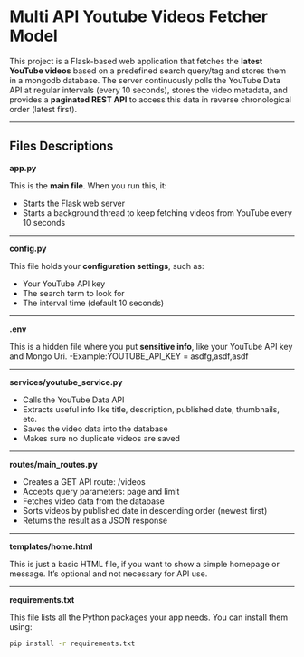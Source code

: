 # Multi API Youtube Videos Fetcher Model

This project is a Flask-based web application that fetches the **latest YouTube videos** based on a predefined search query/tag and stores them in a mongodb database. The server continuously polls the YouTube Data API at regular intervals (every 10 seconds), stores the video metadata, and provides a **paginated REST API** to access this data in reverse chronological order (latest first).

*****************************************************************************************************

## Files Descriptions

**app.py**

This is the **main file**. When you run this, it:
- Starts the Flask web server
- Starts a background thread to keep fetching videos from YouTube every 10 seconds

*****************************************************************************************************

**config.py**

This file holds your **configuration settings**, such as:
- Your YouTube API key
- The search term to look for
- The interval time (default 10 seconds)

*****************************************************************************************************

**.env**

This is a hidden file where you put **sensitive info**, like your YouTube API key and Mongo Uri.
-Example:YOUTUBE_API_KEY = asdfg,asdf,asdf


*****************************************************************************************************

**services/youtube_service.py**

- Calls the YouTube Data API
- Extracts useful info like title, description, published date, thumbnails, etc.
- Saves the video data into the database
- Makes sure no duplicate videos are saved

*****************************************************************************************************

**routes/main_routes.py**

- Creates a GET API route: /videos
- Accepts query parameters: page and limit
- Fetches video data from the database
- Sorts videos by published date in descending order (newest first)
- Returns the result as a JSON response

*****************************************************************************************************

**templates/home.html**

This is just a basic HTML file, if you want to show a simple homepage or message. It’s optional and not necessary for API use.

*****************************************************************************************************

**requirements.txt**

This file lists all the Python packages your app needs. You can install them using:

```bash
pip install -r requirements.txt


